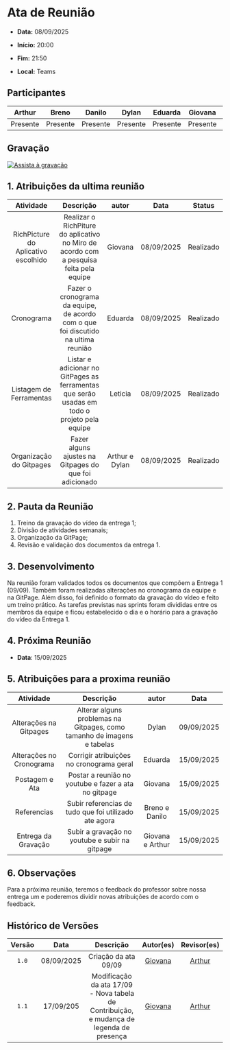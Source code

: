 # Ata de Reunião 

- **Data:** 08/09/2025 

- **Início:** 20:00

- **Fim:** 21:50

- **Local:** Teams

## Participantes

| Arthur | Breno | Danilo | Dylan | Eduarda | Giovana | Leticia |
| :-: | :-: | :-: | :-: | :-: | :-: | :-: |
| Presente | Presente | Presente | Presente | Presente | Presente | Presente |

## Gravação

[![Assista à gravação](https://img.youtube.com/vi/mn22MRRCZZ4/hqdefault.jpg)](https://youtu.be/mn22MRRCZZ4)

## 1. Atribuições da ultima reunião 

| Atividade | Descrição | autor | Data | Status |
| :-: | :-: | :-: | :-: | :-: |
| RichPicture do Aplicativo escolhido | Realizar o RichPiture do aplicativo no Miro de acordo com a pesquisa feita pela equipe | Giovana | 08/09/2025 | Realizado |
| Cronograma | Fazer o cronograma da equipe, de acordo com o que foi discutido na ultima reunião | Eduarda | 08/09/2025 | Realizado |
| Listagem de Ferramentas | Listar e adicionar no GitPages as ferramentas que serão usadas em todo o projeto pela equipe | Leticia | 08/09/2025 | Realizado |
| Organização do Gitpages | Fazer alguns ajustes na Gitpages do que foi adicionado | Arthur e Dylan | 08/09/2025 | Realizado |

## 2. Pauta da Reunião

1. Treino da gravação do vídeo da entrega 1;
2. Divisão de atividades semanais;
3. Organização da GitPage;
4. Revisão e validação dos documentos da entrega 1.



## 3. Desenvolvimento

Na reunião foram validados todos os documentos que compõem a Entrega 1 (09/09). Também foram realizadas alterações no cronograma da equipe e na GitPage. Além disso, foi definido o formato da gravação do vídeo e feito um treino prático. As tarefas previstas nas sprints foram divididas entre os membros da equipe e ficou estabelecido o dia e o horário para a gravação do vídeo da Entrega 1.




## 4. Próxima Reunião

- **Data**: 15/09/2025

## 5. Atribuições para a proxima reunião

| Atividade | Descrição | autor | Data |
| :-: | :-: | :-: | :-: | 
| Alterações na Gitpages | Alterar alguns problemas na Gitpages, como tamanho de imagens e tabelas | Dylan | 09/09/2025 |
| Alterações no Cronograma | Corrigir atribuições no cronograma geral | Eduarda | 15/09/2025 |
| Postagem e Ata | Postar a reunião no youtube e fazer a ata no gitpage | Giovana | 15/09/2025 | 
| Referencias | Subir referencias de tudo que foi utilizado ate agora | Breno e Danilo | 15/09/2025 |
| Entrega da Gravação | Subir a gravação no youtube e subir na gitpage | Giovana e Arthur | 15/09/2025 |

## 6. Observações
Para a próxima reunião, teremos o feedback do professor sobre nossa entrega um e poderemos dividir novas atribuições de acordo com o feedback. 
<br> 

## Histórico de Versões

| Versão | Data | Descrição | Autor(es) | Revisor(es) |
| :-: | :-: | :-: | :-: | :-: |
| `1.0` | 08/09/2025 | Criação da ata 09/09 | [Giovana](https://github.com/GiovanaFontesS) | [Arthur](https://github.com/arthurfernandesj) |
| `1.1` | 17/09/205  | Modificação da ata 17/09 - Nova tabela de Contribuição, e mudança de legenda de presença | [Giovana](https://github.com/GiovanaFontesS) | [Arthur](https://github.com/arthurfernandesj) |
